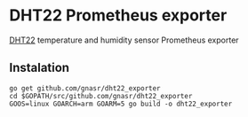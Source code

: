 # DHT22 Prometheus exporter
[DHT22](https://www.sparkfun.com/datasheets/Sensors/Temperature/DHT22.pdf) temperature and humidity sensor Prometheus exporter
## Instalation
```
go get github.com/gnasr/dht22_exporter
cd $GOPATH/src/github.com/gnasr/dht22_exporter
GOOS=linux GOARCH=arm GOARM=5 go build -o dht22_exporter
```